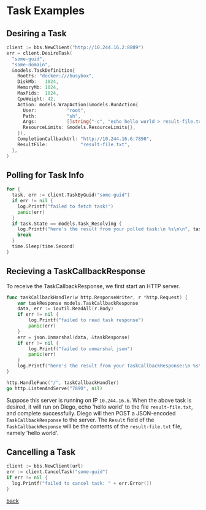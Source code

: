 # Task Examples

## Desiring a Task

```go
client := bbs.NewClient("http://10.244.16.2:8889")
err = client.DesireTask(
  "some-guid",
  "some-domain",
  &models.TaskDefinition{
    RootFs: "docker:///busybox",
    DiskMb:   1024,
    MemoryMb: 1024,
    MaxPids:  1024,
    CpuWeight: 42,
    Action: models.WrapAction(&models.RunAction{
      User:           "root",
      Path:           "sh",
      Args:           []string{"-c", "echo hello world > result-file.txt"},
      ResourceLimits: &models.ResourceLimits{},
    }),
    CompletionCallbackUrl: "http://10.244.16.6:7890",
    ResultFile:            "result-file.txt",
  },
)
```

## Polling for Task Info

```go
for {
  task, err := client.TaskByGuid("some-guid")
  if err != nil {
    log.Printf("failed to fetch task!")
    panic(err)
  }
  if task.State == models.Task_Resolving {
    log.Printf("here's the result from your polled task:\n %s\n\n", task.Result)
    break
  }
  time.Sleep(time.Second)
}
```

## Recieving a TaskCallbackResponse

To receive the TaskCallbackResponse, we first start an HTTP server.

```go
func taskCallbackHandler(w http.ResponseWriter, r *http.Request) {
	var taskResponse models.TaskCallbackResponse
	data, err := ioutil.ReadAll(r.Body)
	if err != nil {
		log.Printf("failed to read task response")
		panic(err)
	}
	err = json.Unmarshal(data, &taskResponse)
	if err != nil {
		log.Printf("failed to unmarshal json")
		panic(err)
	}
	log.Printf("here's the result from your TaskCallbackResponse:\n %s\n\n", taskResponse.Result)
}

http.HandleFunc("/", taskCallbackHandler)
go http.ListenAndServe("7890", nil)
```

Suppose this server is running on IP `10.244.16.6`. When the above task is desired, it will run on Diego, echo 'hello world' to the file `result-file.txt`, and complete successfully. Diego will then POST a JSON-encoded `TaskCallbackResponse` to the server. The `Result` field of the `TaskCallbackResponse` will be the contents of the `result-file.txt` file, namely 'hello world'.


## Cancelling a Task

```go
client := bbs.NewClient(url)
err := client.CancelTask("some-guid")
if err != nil {
  log.Printf("failed to cancel task: " + err.Error())
}
```

[back](README.md)

